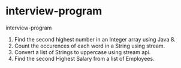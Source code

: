 # interview-program
interview-program

1. Find the second highest number in an Integer array using Java 8. 
2. Count the occurences of each word in a String using stream.
3. Convert a list of Strings to uppercase using stream api.
4. Find the second Highest Salary from a list of Employees.
